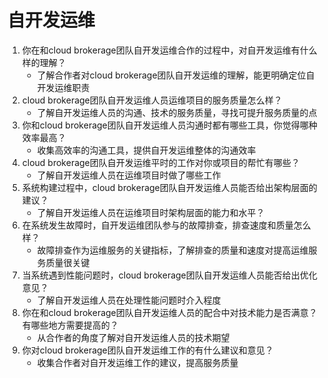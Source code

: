# 自开发运维

1. 你在和cloud brokerage团队自开发运维合作的过程中，对自开发运维有什么样的理解？
   - 了解合作者对cloud brokerage团队自开发运维的理解，能更明确定位自开发运维职责
2. cloud brokerage团队自开发运维人员运维项目的服务质量怎么样？
   - 了解自开发运维人员的沟通、技术的服务质量，寻找可提升服务质量的点
3. 你和cloud brokerage团队自开发运维人员沟通时都有哪些工具，你觉得哪种效率最高？
   - 收集高效率的沟通工具，提供自开发运维整体的沟通效率
4. cloud brokerage团队自开发运维平时的工作对你或项目的帮忙有哪些？
   - 了解自开发运维人员在运维项目时做了哪些工作
5. 系统构建过程中，cloud brokerage团队自开发运维人员能否给出架构层面的建议？
   - 了解自开发运维人员在运维项目时架构层面的能力和水平？
6. 在系统发生故障时，自开发运维团队参与的故障排查，排查速度和质量怎么样？
   - 故障排查作为运维服务的关键指标，了解排查的质量和速度对提高运维服务质量很关键
7. 当系统遇到性能问题时，cloud brokerage团队自开发运维人员能否给出优化意见？
   - 了解自开发运维人员在处理性能问题时介入程度
8. 你在和cloud brokerage团队自开发运维人员的配合中对技术能力是否满意？有哪些地方需要提高的？
   - 从合作者的角度了解对自开发运维人员的技术期望
9. 你对cloud brokerage团队自开发运维工作的有什么建议和意见？
   - 收集合作者对自开发运维工作的建议，提高服务质量
